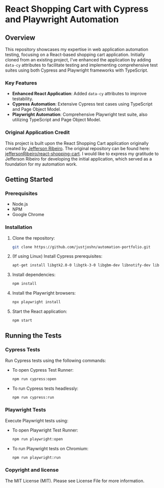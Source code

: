 # React Shopping Cart with Cypress and Playwright Automation

## Overview

This repository showcases my expertise in web application automation testing, focusing on a React-based shopping cart application. Initially cloned from an existing project, I've enhanced the application by adding `data-cy` attributes to facilitate testing and implementing comprehensive test suites using both Cypress and Playwright frameworks with TypeScript.

### Key Features

- **Enhanced React Application**: Added `data-cy` attributes to improve testability.
- **Cypress Automation**: Extensive Cypress test cases using TypeScript and Page Object Model.
- **Playwright Automation**: Comprehensive Playwright test suite, also utilizing TypeScript and Page Object Model.

### Original Application Credit

This project is built upon the React Shopping Cart application originally created by [Jefferson Ribeiro](https://github.com/jeffersonRibeiro). The original repository can be found here: [jeffersonRibeiro/react-shopping-cart](https://github.com/jeffersonRibeiro/react-shopping-cart). I would like to express my gratitude to Jefferson Ribeiro for developing the initial application, which served as a foundation for my automation work.

## Getting Started

### Prerequisites

- Node.js
- NPM
- Google Chrome

### Installation

1. Clone the repository:
   ```bash
   git clone https://github.com/justjoshn/automation-portfolio.git
   ```
2. (If using Linux) Install Cypress prerequisites:
   ```bash
   apt-get install libgtk2.0-0 libgtk-3-0 libgbm-dev libnotify-dev libnss3 libxss1 libasound2 libxtst6 xauth xvfb
   ```
3. Install dependencies:
   ```bash
   npm install
   ```
3. Install the Playwright browsers:
   ```bash
   npx playwright install
   ```
4. Start the React application:
   ```bash
   npm start
   ```

## Running the Tests

### Cypress Tests

Run Cypress tests using the following commands:

- To open Cypress Test Runner:
  ```bash
  npm run cypress:open
  ```
- To run Cypress tests headlessly:
  ```bash
  npm run cypress:run
  ```

### Playwright Tests

Execute Playwright tests using:

- To open Playwright Test Runner:
  ```bash
  npm run playwright:open
  ```
- To run Playwright tests on Chromium:
  ```bash
  npm run playwright:run
  ```

### Copyright and license

The MIT License (MIT). Please see License File for more information.
